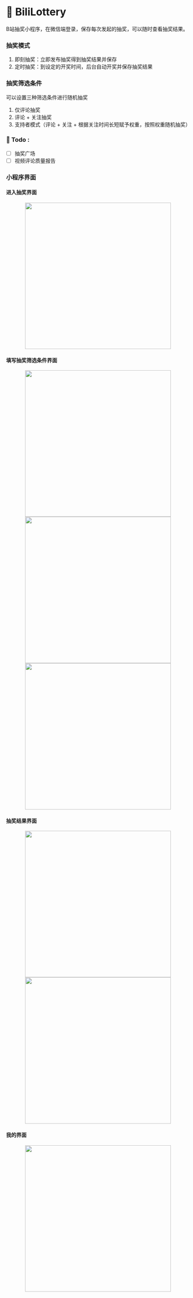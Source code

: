 # 🎁 BiliLottery
B站抽奖小程序，在微信端登录，保存每次发起的抽奖，可以随时查看抽奖结果。

### 抽奖模式
1. 即刻抽奖：立即发布抽奖得到抽奖结果并保存
2. 定时抽奖：到设定的开奖时间，后台自动开奖并保存抽奖结果

### 抽奖筛选条件
可以设置三种筛选条件进行随机抽奖
1. 仅评论抽奖 
2. 评论 + 关注抽奖 
3. 支持者模式（评论 + 关注 + 根据关注时间长短赋予权重，按照权重随机抽奖）

### :pencil: Todo :
- [ ] 抽奖广场
- [ ] 视频评论质量报告

### 小程序界面
#### 进入抽奖界面
<center class="half">
  <img src="./image/lottery.png" width="400"/>
</center>

#### 填写抽奖筛选条件界面
<center class="half">
  <img src="./image/executeLottery-1.png" width="400"/><img src="./image/executeLottery-2.png" width="400"/><img src="./image/executeLottery-3.png" width="400"/>
</center> 

#### 抽奖结果界面
<center class="half">
  <img src="./image/lotteryResult-1.png" width="400"/><img src="./image/lotteryResult-2.png" width="400"/>
</center>

#### 我的界面
<center class="half">
  <img src="./image/my.png" width="400"/>
</center>
